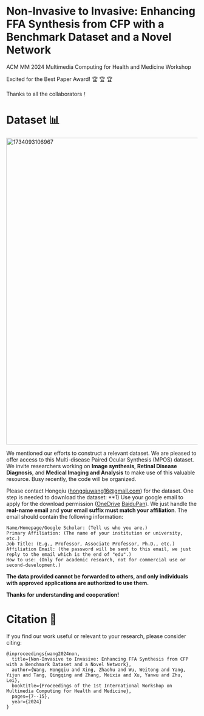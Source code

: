 # Non-Invasive to Invasive: Enhancing FFA Synthesis from CFP with a Benchmark Dataset and a Novel Network
ACM MM 2024 Multimedia Computing for Health and Medicine Workshop

Excited for the Best Paper Award! 🏆 🏆 🏆

Thanks to all the collaborators！

# Dataset 📊
<img width="806" alt="1734093106967" src="https://github.com/user-attachments/assets/77d138ab-7ad1-4656-9d58-a03737794249" />


We mentioned our efforts to construct a relevant dataset. We are pleased to offer access to this Multi-disease Paired Ocular Synthesis (MPOS)
dataset. We invite researchers working on **Image synthesis**, **Retinal Disease Diagnosis**, and **Medical Imaging and Analysis** to make use of this valuable resource. 
Busy recently, the code will be organized.

Please contact Hongqiu (hongqiuwang16@gmail.com) for the dataset. One step is needed to download the dataset: **1) Use your google email to apply for the download permission ([OneDrive](https://hkustgz-my.sharepoint.com/my?id=%2Fpersonal%2Fhwang007%5Fconnect%5Fhkust%2Dgz%5Fedu%5Fcn%2FDocuments%2F24MM%2DCFP%2DFFA&sortField=FileLeafRef&isAscending=true) [BaiduPan](https://pan.baidu.com/s/1NvwP1LvYAUKyvd5VdwZTCA)). We just handle the **real-name email** and **your email suffix must match your affiliation**. The email should contain the following information:

    Name/Homepage/Google Scholar: (Tell us who you are.)
    Primary Affiliation: (The name of your institution or university, etc.)
    Job Title: (E.g., Professor, Associate Professor, Ph.D., etc.)
    Affiliation Email: (the password will be sent to this email, we just reply to the email which is the end of "edu".)
    How to use: (Only for academic research, not for commercial use or second-development.)
**The data provided cannot be forwarded to others, and only individuals with approved applications are authorized to use them.**

**Thanks for understanding and cooperation!**

# Citation 📖

If you find our work useful or relevant to your research, please consider citing:
```
@inproceedings{wang2024non,
  title={Non-Invasive to Invasive: Enhancing FFA Synthesis from CFP with a Benchmark Dataset and a Novel Network},
  author={Wang, Hongqiu and Xing, Zhaohu and Wu, Weitong and Yang, Yijun and Tang, Qingqing and Zhang, Meixia and Xu, Yanwu and Zhu, Lei},
  booktitle={Proceedings of the 1st International Workshop on Multimedia Computing for Health and Medicine},
  pages={7--15},
  year={2024}
}
```
